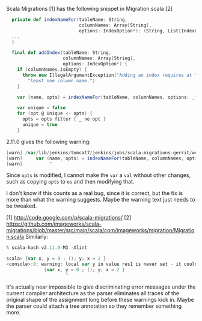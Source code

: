 Scala Migrations [1] has the following snippet in Migration.scala [2]

```scala
  private def indexNameFor(tableName: String,
                           columnNames: Array[String],
                           options: IndexOption*): (String, List[IndexOption]) = {
  ...
  }

  final def addIndex(tableName: String,
                     columnNames: Array[String],
                     options: IndexOption*) {
    if (columnNames.isEmpty) {
      throw new IllegalArgumentException("Adding an index requires at " +
        "least one column name.")
    }

    var (name, opts) = indexNameFor(tableName, columnNames, options: _*)

    var unique = false
    for (opt @ Unique <- opts) {
      opts = opts filter { _ ne opt }
      unique = true
    }
```

2.11.0 gives the following warning:

```scala
[warn] /var/lib/jenkins/tomcat7/jenkins/jobs/scala-migrations-gerrit/workspace/src/main/scala/com/imageworks/migration/Migration.scala:357: local var name in method addIndex is never set - it could be a val
[warn]     var (name, opts) = indexNameFor(tableName, columnNames, options: _*)
[warn]          ^
```

Since `opts` is modified, I cannot make the `var` a `val` without other changes, such as copying `opts` to `os` and then modifying that.

I don't know if this counts as a real bug, since it is correct, but the fix is more than what the warning suggests.  Maybe the warning text just needs to be tweaked.

[1] http://code.google.com/p/scala-migrations/
[2] https://github.com/imageworks/scala-migrations/blob/master/src/main/scala/com/imageworks/migration/Migration.scala
Similarly:

```scala
% scala-hash v2.11.0-M3 -Xlint

scala> {var x, y = 0 ; (); y; x = 2 }
<console>:8: warning: local var y in value res1 is never set - it could be a val
              {var x, y = 0 ; (); y; x = 2 }
                      ^
```

It's actually near impossible to give discriminating error messages under the current compiler architecture as the parser eliminates all traces of the original shape of the assignment long before these warnings kick in. Maybe the parser could attach a tree annotation so they remember something more.
